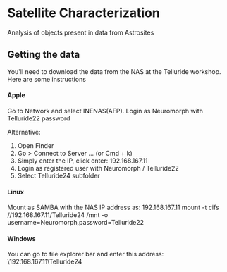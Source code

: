 # Satellite Characterization
Analysis of objects present in data from Astrosites

## Getting the data
You'll need to download the data from the NAS at the Telluride workshop. Here are some instructions
#### Apple
Go to Network and select INENAS(AFP). Login as Neuromorph with Telluride22 password

Alternative:
1. Open Finder
2. Go > Connect to Server ... (or Cmd + k)
3. Simply enter the IP, click enter: 192.168.167.11
4. Login as registered user with Neuromorph / Telluride22
5. Select Telluride24 subfolder

#### Linux
Mount as SAMBA with the NAS IP address as: 192.168.167.11
mount -t cifs //192.168.167.11/Telluride24 /mnt -o username=Neuromorph,password=Telluride22

#### Windows
You can go to file explorer bar and enter this address:
\\192.168.167.11\Telluride24

